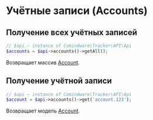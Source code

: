 # Учётные записи (Accounts)

## Получение всех учётных записей

```php
// $api — instance of Comindware\Tracker\API\Api
$accounts = $api->accounts()->getAll();
```

Возвращает массив [Account](models.ru.md#Account).

## Получение учётной записи

```php
// $api — instance of Comindware\Tracker\API\Api
$account = $api->accounts()->get('account.123');
```

Возвращает модель [Account](models.ru.md#Account).

